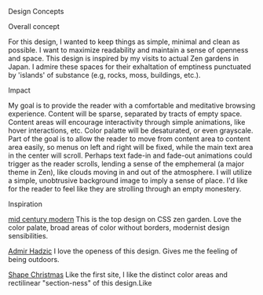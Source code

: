 Design Concepts

Overall concept

For this design, I wanted to keep things as simple, minimal and clean as possible.  I want to maximize readability and maintain a sense of openness and space.  This design is inspired by my visits to actual Zen gardens in Japan.  I admire these spaces for their exhaltation of emptiness punctuated by 'islands' of substance (e.g, rocks, moss, buildings, etc.).

Impact

My goal is to provide the reader with a comfortable and meditative browsing experience.  Content will be sparse, separated by tracts of empty space.  Content areas will encourage interactivity through simple animations, like hover interactions, etc. Color palatte will be desaturated, or even grayscale.  Part of the goal is to allow the reader to move from content area to content area easily, so menus on left and right will be fixed, while the main text area in the center will scroll.  Perhaps text fade-in and fade-out animations could trigger as the reader scrolls, lending a sense of the emphemeral (a major theme in Zen), like clouds moving in and out of the atmosphere.  I will utilize a simple, unobtrusive background image to imply a sense of place. I'd like for the reader to feel like they are strolling through an empty monestery. 


Inspiration

<a href="http://csszengarden.com/221/">mid century modern</a>
This is the top design on CSS zen garden.  Love the color palate, broad areas of color without borders, modernist design sensibilities.  

<a href="http://www.awwwards.com/web-design-awards/admir-hadzic-portfolio-3"> Admir Hadzic</a>
I love the openess of this design.  Gives me the feeling of being outdoors.

<a href="http://www.awwwards.com/web-design-awards/shape-christmas">Shape Christmas</a>
Like the first site, I like the distinct color areas and rectilinear "section-ness" of this design.Like
